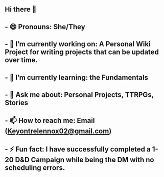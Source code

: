 ## Hi there 👋

## - 😄 Pronouns: She/They
## - 🔭 I’m currently working on: A Personal Wiki Project for writing projects that can be updated over time.
## - 🌱 I’m currently learning:  the Fundamentals
## - 💬 Ask me about:  Personal Projects, TTRPGs, Stories
## - 📫 How to reach me: Email (Keyontrelennox02@gmail.com)
## - ⚡ Fun fact: I have successfully completed a 1-20 D&D Campaign while being the DM with no scheduling errors. 

<!--
**key-mystic/key-mystic** is a ✨ _special_ ✨ repository because its `README.md` (this file) appears on your GitHub profile.

Here are some ideas to get you started:

## - 😄 Pronouns: ... She/They
## - 🔭 I’m currently working on ... A Personal Wiki Project for writing projects that can be updated over time.
## - 🌱 I’m currently learning ... the Fundamentals
## - 💬 Ask me about ... Personal Projects, TTRPGs, Stories
## - 📫 How to reach me: ... Email (Keyontrelennox02@gmail.com)
## - ⚡ Fun fact: ... I have successfully completed a 1-20 D&D Campaign while being the DM with no scheduling errors. 
-->
